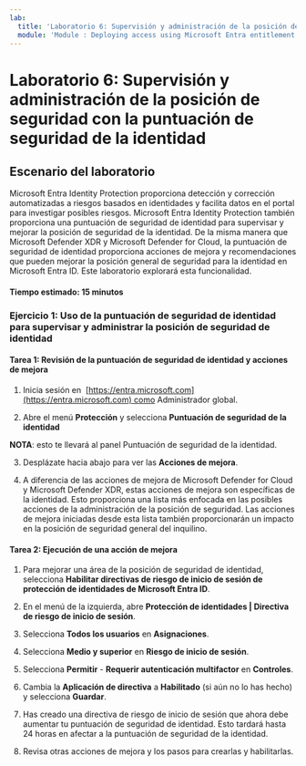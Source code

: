 ```yaml
---
lab:
  title: 'Laboratorio 6: Supervisión y administración de la posición de seguridad con la puntuación de seguridad de la identidad'
  module: 'Module : Deploying access using Microsoft Entra entitlement management'
---
```


# Laboratorio 6: Supervisión y administración de la posición de seguridad con la puntuación de seguridad de la identidad

## Escenario del laboratorio

Microsoft Entra Identity Protection proporciona detección y corrección automatizadas a riesgos basados en identidades y facilita datos en el portal para investigar posibles riesgos. Microsoft Entra Identity Protection también proporciona una puntuación de seguridad de identidad para supervisar y mejorar la posición de seguridad de la identidad.  De la misma manera que Microsoft Defender XDR y Microsoft Defender for Cloud, la puntuación de seguridad de identidad proporciona acciones de mejora y recomendaciones que pueden mejorar la posición general de seguridad para la identidad en Microsoft Entra ID.  Este laboratorio explorará esta funcionalidad. 

#### Tiempo estimado: 15 minutos

### Ejercicio 1: Uso de la puntuación de seguridad de identidad para supervisar y administrar la posición de seguridad de identidad

#### Tarea 1: Revisión de la puntuación de seguridad de identidad y acciones de mejora

1. Inicia sesión en  [https://entra.microsoft.com](https://entra.microsoft.com) como Administrador global.

2. Abre el menú **Protección** y selecciona **Puntuación de seguridad de la identidad**

**NOTA**: esto te llevará al panel Puntuación de seguridad de la identidad.

3. Desplázate hacia abajo para ver las **Acciones de mejora**.

4. A diferencia de las acciones de mejora de Microsoft Defender for Cloud y Microsoft Defender XDR, estas acciones de mejora son específicas de la identidad.  Esto proporciona una lista más enfocada en las posibles acciones de la administración de la posición de seguridad.  Las acciones de mejora iniciadas desde esta lista también proporcionarán un impacto en la posición de seguridad general del inquilino. 

#### Tarea 2: Ejecución de una acción de mejora

1. Para mejorar una área de la posición de seguridad de identidad, selecciona **Habilitar directivas de riesgo de inicio de sesión de protección de identidades de Microsoft Entra ID**.

3. En el menú de la izquierda, abre **Protección de identidades | Directiva de riesgo de inicio de sesión**.

4. Selecciona **Todos los usuarios** en **Asignaciones**.

5. Selecciona **Medio y superior** en **Riesgo de inicio de sesión**.

6. Selecciona **Permitir** - **Requerir autenticación multifactor** en **Controles**.

7. Cambia la **Aplicación de directiva** a **Habilitado** (si aún no lo has hecho) y selecciona **Guardar**.

8. Has creado una directiva de riesgo de inicio de sesión que ahora debe aumentar tu puntuación de seguridad de identidad.  Esto tardará hasta 24 horas en afectar a la puntuación de seguridad de la identidad.

9. Revisa otras acciones de mejora y los pasos para crearlas y habilitarlas.
